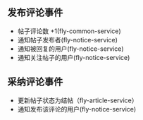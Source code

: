 ## 发布评论事件
* 帖子评论数 +1(fly-common-service)
* 通知帖子发布者(fly-notice-service)
* 通知被回复的用户(fly-notice-service)
* 通知关注帖子的用户(fly-notice-service)

## 采纳评论事件
* 更新帖子状态为结帖（fly-article-service）
* 通知发布该评论的用户(fly-notice-service)